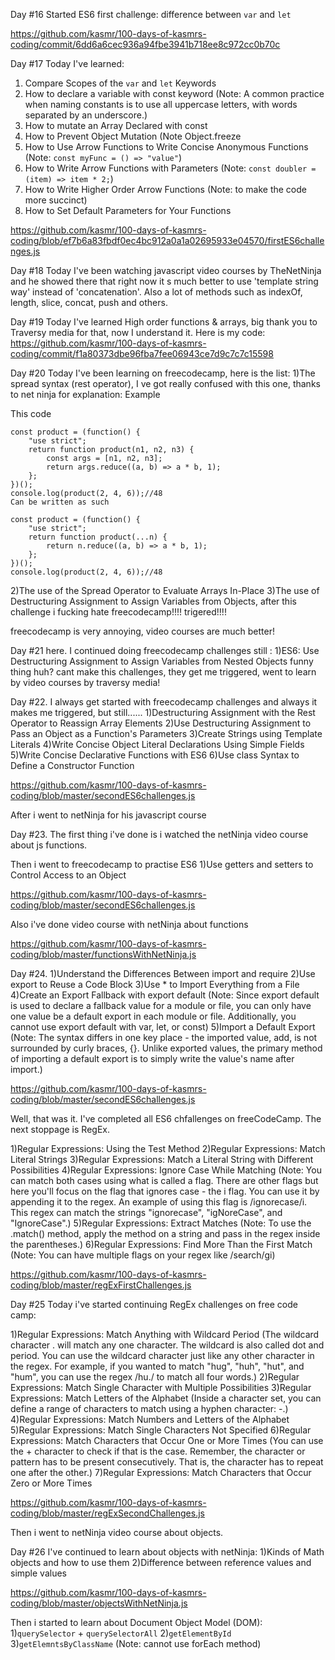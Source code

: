 Day #16
Started ES6 first challenge: difference between ```var``` and ```let```

https://github.com/kasmr/100-days-of-kasmrs-coding/commit/6dd6a6cec936a94fbe3941b718ee8c972cc0b70c

Day #17 Today I've learned:
1) Compare Scopes of the ```var``` and ```let``` Keywords
2) How to declare a variable with const keyword (Note: A common practice when naming constants is to use all uppercase letters, with words separated by an underscore.)
3) How to mutate an Array Declared with const
4) How to Prevent Object Mutation (Note Object.freeze
5) How to Use Arrow Functions to Write Concise Anonymous Functions (Note: ```const myFunc = () => "value"```)
6) How to Write Arrow Functions with Parameters (Note: ```const doubler = (item) => item * 2;```)
7) How to Write Higher Order Arrow Functions (Note: to make the code more succinct)
8) How to Set Default Parameters for Your Functions

https://github.com/kasmr/100-days-of-kasmrs-coding/blob/ef7b6a83fbdf0ec4bc912a0a1a02695933e04570/firstES6challenges.js

Day #18 
Today I've been watching javascript video courses by TheNetNinja and he showed there that right now it s much better to use 'template string way' instead of 'concatenation'.
Also a lot of methods such as indexOf, length, slice, concat, push and others. 

Day #19
Today I've learned High order functions & arrays, big thank you to Traversy media for that, now I understand it. Here is my code: 
https://github.com/kasmr/100-days-of-kasmrs-coding/commit/f1a80373dbe96fba7fee06943ce7d9c7c7c15598

Day #20 
Today I've been learning on freecodecamp, here is the list:
1)The spread syntax (rest operator), I ve got really confused with this one, thanks to net ninja for explanation: Example

This code

```
const product = (function() {
	"use strict";
	return function product(n1, n2, n3) {
		const args = [n1, n2, n3];
		return args.reduce((a, b) => a * b, 1);
	};
})();
console.log(product(2, 4, 6));//48
Can be written as such

const product = (function() {
	"use strict";
	return function product(...n) {		
		return n.reduce((a, b) => a * b, 1);
	};
})();
console.log(product(2, 4, 6));//48
```

2)The use  of the Spread Operator to Evaluate Arrays In-Place
3)The use  of Destructuring Assignment to Assign Variables from Objects, after this challenge i fucking hate freecodecamp!!!! trigered!!!!

freecodecamp is very annoying, video courses are much better!

Day #21 here. I continued doing freecodecamp challenges still : 
1)ES6: Use Destructuring Assignment to Assign Variables from Nested Objects
funny thing huh? cant make this challenges, they get me triggered, went to learn by video courses by traversy media!

Day #22. I always get started with freecodecamp challenges and always it makes me triggered, but still......
1)Destructuring Assignment with the Rest Operator to Reassign Array Elements
2)Use Destructuring Assignment to Pass an Object as a Function's Parameters
3)Create Strings using Template Literals
4)Write Concise Object Literal Declarations Using Simple Fields
5)Write Concise Declarative Functions with ES6
6)Use class Syntax to Define a Constructor Function

https://github.com/kasmr/100-days-of-kasmrs-coding/blob/master/secondES6challenges.js

After i went to netNinja for his javascript course 

Day #23. The first thing i've done is i watched the netNinja video course about js functions. 

Then i went to freecodecamp to practise ES6
1)Use getters and setters to Control Access to an Object

https://github.com/kasmr/100-days-of-kasmrs-coding/blob/master/secondES6challenges.js

Also  i've done video course with netNinja about functions 

https://github.com/kasmr/100-days-of-kasmrs-coding/blob/master/functionsWithNetNinja.js

Day #24.
1)Understand the Differences Between import and require
2)Use export to Reuse a Code Block
3)Use * to Import Everything from a File
4)Create an Export Fallback with export default (Note: Since export default is used to declare a fallback value for a module or file, you can only have one value be a default export in each module or file. Additionally, you cannot use export default with var, let, or const)
5)Import a Default Export (Note: The syntax differs in one key place - the imported value, add, is not surrounded by curly braces, {}. Unlike exported values, the primary method of importing a default export is to simply write the value's name after import.)

https://github.com/kasmr/100-days-of-kasmrs-coding/blob/master/secondES6challenges.js

Well, that was it. I've completed all ES6 chfallenges on freeCodeCamp. The next stoppage is RegEx. 

1)Regular Expressions: Using the Test Method
2)Regular Expressions: Match Literal Strings
3)Regular Expressions: Match a Literal String with Different Possibilities
4)Regular Expressions: Ignore Case While Matching (Note: You can match both cases using what is called a flag. There are other flags but here you'll focus on the flag that ignores case - the i flag. You can use it by appending it to the regex. An example of using this flag is /ignorecase/i. This regex can match the strings "ignorecase", "igNoreCase", and "IgnoreCase".)
5)Regular Expressions: Extract Matches (Note: To use the .match() method, apply the method on a string and pass in the regex inside the parentheses.)
6)Regular Expressions: Find More Than the First Match (Note: You can have multiple flags on your regex like /search/gi)

https://github.com/kasmr/100-days-of-kasmrs-coding/blob/master/regExFirstChallenges.js

Day #25
Today i've started continuing RegEx challenges on free code camp:

1)Regular Expressions: Match Anything with Wildcard Period (The wildcard character . will match any one character. The wildcard is also called dot and period. You can use the wildcard character just like any other character in the regex. For example, if you wanted to match "hug", "huh", "hut", and "hum", you can use the regex /hu./ to match all four words.)
2)Regular Expressions: Match Single Character with Multiple Possibilities
3)Regular Expressions: Match Letters of the Alphabet (Inside a character set, you can define a range of characters to match using a hyphen character: -.)
4)Regular Expressions: Match Numbers and Letters of the Alphabet
5)Regular Expressions: Match Single Characters Not Specified
6)Regular Expressions: Match Characters that Occur One or More Times (You can use the + character to check if that is the case. Remember, the character or pattern has to be present consecutively. That is, the character has to repeat one after the other.)
7)Regular Expressions: Match Characters that Occur Zero or More Times

https://github.com/kasmr/100-days-of-kasmrs-coding/blob/master/regExSecondChallenges.js

Then i went to netNinja video course about objects.

Day #26 
I've continued to learn about objects with netNinja:
1)Kinds of Math objects and how to use them
2)Difference between reference values and simple values 

https://github.com/kasmr/100-days-of-kasmrs-coding/blob/master/objectsWithNetNinja.js

Then i started to learn about Document Object Model (DOM):
1)```querySelector``` + ```querySelectorAll```
2)```getElementById```
3)```getElemntsByClassName``` (Note: cannot use forEach method)


